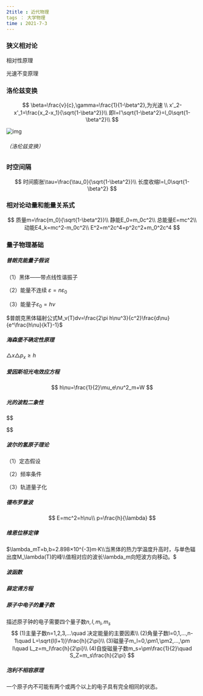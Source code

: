 ```yaml
---
2title : 近代物理
tags ： 大学物理
time : 2021-7-3
---
```


### 狭义相对论

相对性原理

光速不变原理

### 洛伦兹变换

$$
\beta=\frac{v}{c},\gamma=\frac{1}{1-\beta^2},为光速 \\
x'_2-x'_1=\frac{x_2-x_1}{\sqrt{1-\beta^2}}\\
即l=l'\sqrt{1-\beta^2}=l_0\sqrt{1-\beta^2}\\
$$

![img](G:\notes\大学物理\070aecef33eda70e5b98a3f7fa42536f-1625623559263.svg)

###### （洛伦兹变换）



### 时空间隔

$$
时间膨胀\tau=\frac{\tau_0}{\sqrt{1-\beta^2}}\\
长度收缩l=l_0\sqrt{1-\beta^2}
$$



### 相对论动量和能量关系式

$$
质量m=\frac{m_0}{\sqrt{1-\beta^2}}\\
静能E_0=m_0c^2\\
总能量E=mc^2\\
动能E4_k=mc^2-m_0c^2\\
E^2=m^2c^4=p^2c^2+m_0^2c^4
$$



### 量子物理基础

##### 普朗克能量子假说

（1）黑体——带点线性谐振子

（2）能量不连续    $\varepsilon=n\varepsilon_0$

（3）能量子$\varepsilon_0=h\nu$

$普朗克黑体辐射公式M_v(T)dv=\frac{2\pi h\nu^3}{c^2}\frac{d\nu}{e^\frac{h\nu}{kT}-1}$

##### 海森堡不确定性原理

$\triangle x\triangle p_x\geqslant h$



##### 爱因斯坦光电效应方程

$$
h\nu=\frac{1}{2}\mu_e\nu^2_m+W
$$

##### 光的波粒二象性

$$

$$



##### 波尔的氢原子理论

（1）定态假设

（2）频率条件

（3）轨道量子化



##### 德布罗意波

$$
E=mc^2=h\nu\\
p=\frac{h}{\lambda}
$$



##### 维恩位移定律

$\lambda_mT=b,b=2.898×10^{-3}m·K\\当黑体的热力学温度升高时，与单色辐出度M_\lambda(T)的峰\\值相对应的波长\lambda_m向短波方向移动。$



##### 波函数



##### 薛定谔方程



##### 原子中电子的量子数

描述原子钟的电子需要四个量子数$n,l,m_l,m_s$
$$
(1)主量子数n=1,2,3,...\quad 决定能量的主要因素\\
(2)角量子数l=0,1,...,n-1\quad L=\sqrt{l(l+1)}\frac{h}{2\pi}\\
(3)磁量子m_l=0,\pm1,\pm2,...,\pm l\quad L_z=m_l\frac{h}{2\pi}\\
(4)自旋磁量子数m_s=\pm\frac{1}{2}\quad S_Z=m_s\frac{h}{2\pi}
$$


##### 泡利不相容原理

一个原子内不可能有两个或两个以上的电子具有完全相同的状态。

